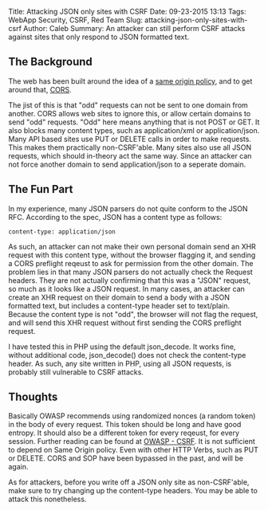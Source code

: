 Title: Attacking JSON only sites with CSRF
Date: 09-23-2015 13:13
Tags: WebApp Security, CSRF, Red Team
Slug: attacking-json-only-sites-with-csrf
Author: Caleb
Summary: An attacker can still perform CSRF attacks against sites that only respond to JSON formatted text.

The Background
--------------
The web has been built around the idea of a [same origin policy](https://www.w3.org/Security/wiki/Same_Origin_Policy "W3 - Same Origin Policy"), and to get around that, [CORS](http://www.w3.org/TR/cors/ "W3 - Cross-Origin Resource Sharing").

The jist of this is that "odd" requests can not be sent to one domain from another. CORS allows web sites to ignore this, or allow certain domains to send "odd" requests. "Odd" here means anything that is not POST or GET. It also blocks many content types, such as application/xml or application/json. Many API based sites use PUT or DELETE calls in order to make requests. This makes them practically non-CSRF'able. Many sites also use all JSON requests, which should in-theory act the same way. Since an attacker can not force another domain to send application/json to a seperate domain.

The Fun Part
------------
In my experience, many JSON parsers do not quite conform to the JSON RFC. According to the spec, JSON has a content type as follows:

`content-type: application/json`

As such, an attacker can not make their own personal domain send an XHR request with this content type, without the browser flagging it, and sending a CORS preflight reqeust to ask for permission from the other domain. The problem lies in that many JSON parsers do not actually check the Request headers. They are not actually confirming that this was a "JSON" request, so much as it looks like a JSON request. In many cases, an attacker can create an XHR request on their domain to send a body with a JSON formatted text, but includes a content-type header set to text/plain. Because the content type is not "odd", the browser will not flag the request, and will send this XHR request without first sending the CORS preflight request. 

I have tested this in PHP using the default json_decode. It works fine, without additional code, json_decode() does not check the content-type header. As such, any site written in PHP, using all JSON requests, is probably still vulnerable to CSRF attacks. 

Thoughts
--------
Basically OWASP recommends using randomized nonces (a random token) in the body of every request. This token should be long and have good entropy. It should also be a different token for every reqeust, for every session. Further reading can be found at [OWASP - CSRF](https://www.owasp.org/index.php/Cross-Site_Request_Forgery_(CSRF)  "OWASP - CSRF"). It is not sufficient to depend on Same Origin policy. Even with other HTTP Verbs, such as PUT or DELETE. CORS and SOP have been bypassed in the past, and will be again.

As for attackers, before you write off a JSON only site as non-CSRF'able, make sure to try changing up the content-type headers. You may be able to attack this nonetheless.
